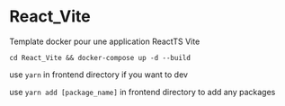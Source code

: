 # React_Vite
Template docker pour une application ReactTS Vite

```cd React_Vite && docker-compose up -d --build```

use ```yarn``` in frontend directory if you want to dev

use ```yarn add [package_name]``` in frontend directory to add any packages
